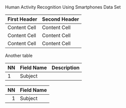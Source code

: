 Human Activity Recognition Using Smartphones Data Set

| First Header  | Second Header |
| ------------- | ------------- |
| Content Cell  | Content Cell  |
| Content Cell  | Content Cell  |
| Content Cell  | Content Cell  |

Another table

| NN | Field Name | Description |
| -- | ---------- | ----------- |
| 1  | Subject    |             |

| NN  | Field Name  |
| ---: | ----------- |
|  1  | Subject     |

